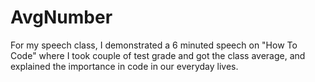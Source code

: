 # AvgNumber
For my speech class, I demonstrated a 6 minuted speech on "How To Code" where I took couple of test grade and got the class average, and explained the importance in code in our everyday lives. 
